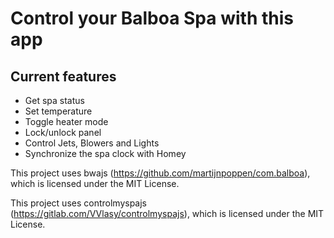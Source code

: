# Control your Balboa Spa with this app

## Current features

- Get spa status
- Set temperature
- Toggle heater mode
- Lock/unlock panel
- Control Jets, Blowers and Lights
- Synchronize the spa clock with Homey

This project uses bwajs (https://github.com/martijnpoppen/com.balboa), which is licensed under the MIT License.

This project uses controlmyspajs (https://gitlab.com/VVlasy/controlmyspajs), which is licensed under the MIT License.
